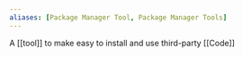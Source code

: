 ```yaml
---
aliases: [Package Manager Tool, Package Manager Tools]
---
```


A [[tool]] to make easy to install and use third-party [[Code]]